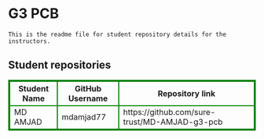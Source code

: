 # G3 PCB
    This is the readme file for student repository details for the instructors.
## Student repositories 
<table style="border : 2px solid green; width:100%;">
<tr >
<th style="border : 2px solid green;">Student Name</th>
<th style="border : 2px solid green;">GitHub Username</th>
<th style="border : 2px solid green;">Repository link</th>
</tr>
<tr style="border : 2px solid green;">
<td style="border : 2px solid green;">MD AMJAD</td> 

<td style="border : 2px solid green;">mdamjad77</td> 

<td style="border : 2px solid green;">https://github.com/sure-trust/MD-AMJAD-g3-pcb</td> 
</tr>
